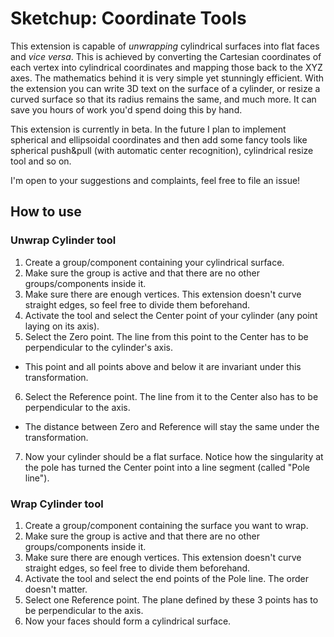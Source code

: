 # Sketchup: Coordinate Tools
This extension is capable of *unwrapping* cylindrical surfaces into flat faces and *vice versa*.
This is achieved by converting the Cartesian coordinates of each vertex into cylindrical coordinates
and mapping those back to the XYZ axes. The mathematics behind it is very simple yet stunningly efficient.
With the extension you can write 3D text on the surface of a cylinder, or resize a curved surface so that
its radius remains the same, and much more. It can save you hours of work you'd spend doing this by hand.

This extension is currently in beta. In the future I plan to implement spherical and ellipsoidal coordinates
and then add some fancy tools like spherical push&pull (with automatic center recognition), cylindrical resize
tool and so on.

I'm open to your suggestions and complaints, feel free to file an issue!

## How to use

### Unwrap Cylinder tool
1. Create a group/component containing your cylindrical surface.
2. Make sure the group is active and that there are no other groups/components inside it.
3. Make sure there are enough vertices. This extension doesn't curve straight edges, so feel free to divide them beforehand.
4. Activate the tool and select the Center point of your cylinder (any point laying on its axis).
5. Select the Zero point. The line from this point to the Center has to be perpendicular to the cylinder's axis.
  * This point and all points above and below it are invariant under this transformation.
6. Select the Reference point. The line from it to the Center also has to be perpendicular to the axis.
  * The distance between Zero and Reference will stay the same under the transformation.
7. Now your cylinder should be a flat surface. Notice how the singularity at the pole has turned
   the Center point into a line segment (called "Pole line").


### Wrap Cylinder tool
1. Create a group/component containing the surface you want to wrap.
2. Make sure the group is active and that there are no other groups/components inside it.
3. Make sure there are enough vertices. This extension doesn't curve straight edges, so feel free to divide them beforehand.
4. Activate the tool and select the end points of the Pole line. The order doesn't matter.
5. Select one Reference point. The plane defined by these 3 points has to be perpendicular to the axis.
7. Now your faces should form a cylindrical surface.
